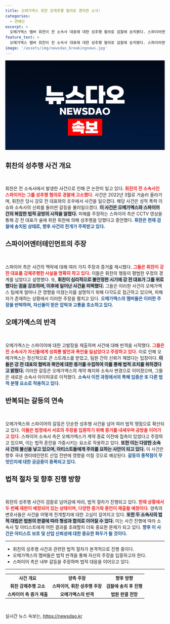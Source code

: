 ```yaml
---
title: 오메가엑스 휘찬 강제추행 혐의로 경악한 소식!
categories:
  - 연예인
excerpt: >
  오메가엑스 멤버 휘찬이 전 소속사 대표에 대한 성추행 혐의로 검찰에 송치됐다. 스파이어엔터 측은 CCTV를 통해 사건을 공개하며 진실공방에 나섰고, 오메가엑스는 악성 고소와 반격을 펼쳤다. 과연 이 논란의 결말은?
feature_text: >
  오메가엑스 멤버 휘찬이 전 소속사 대표에 대한 성추행 혐의로 검찰에 송치됐다. 스파이어엔터 측은 CCTV를 통해 사건을 공개하며 진실공방에 나섰고, 오메가엑스는 악성 고소와 반격을 펼쳤다. 과연 이 논란의 결말은?
image: '/assets/img/newsdao_breakingnews.jpg'
---
```


<p><img src="/assets/img/newsdao_breakingnews.jpg" alt="pcversion 속보" /></p>

<h2 data-ke-size="size26">휘찬의 성추행 사건 개요</h2>

<p data-ke-size="size16">&nbsp;</p>

<p>휘찬은 전 소속사에서 발생한 사건으로 인해 큰 논란이 일고 있다. <b><span style="color: #ee2323;">휘찬의 전 소속사인 스파이어는 그를 성추행 혐의로 경찰에 고소했다.</span></b> 사건은 2022년 3월로 거슬러 올라가며, 휘찬은 당시 강모 전 대표와의 조우에서 사건을 일으켰다. 해당 사건은 성적 폭력 이슈와 소속사의 신뢰를 둘러싼 갈등을 불러일으켰다. <b><span style="background-color: #21538527;">이 사건은 오메가엑스와 스파이어 간의 복잡한 법적 공방의 시작을 알렸다.</span></b> 피해를 주장하는 스파이어 측은 CCTV 영상을 통해 강 전 대표가 술에 취한 휘찬에 의해 성추행을 당했다고 증언했다. <b><span style="color: #1a5490;">휘찬은 현재 검찰에 송치된 상태로, 향후 사건의 전개가 주목받고 있다.</span></b></p>

<h2 data-ke-size="size26">스파이어엔터테인먼트의 주장</h2>

<p data-ke-size="size16">&nbsp;</p>

<p>스파이어 측은 사건의 맥락에 대해 여러 가지 주장과 증거를 제시했다. <b><span style="color: #ee2323;">그들은 휘찬이 강 전 대표를 강제추행한 사실을 명확히 하고 있다.</span></b> 이들은 휘찬의 행동이 평범한 우정의 경계를 넘었다고 설명했다. 또, <b><span style="background-color: #21538527;">휘찬이 심리적으로 불안정한 시기에 강 전 대표가 그를 위로했다는 점을 강조하며, 이후에 일어난 사건을 피력했다.</span></b> 그들은 이러한 사건이 오메가엑스 팀에게 얼마나 큰 영향을 미쳤는지를 설명하기 위해 다각도로 접근하고 있으며, 피해자가 존재하는 상황에서 이러한 주장을 펼치고 있다. <b><span style="color: #1a5490;">오메가엑스의 멤버들은 이러한 주장을 반박하며, 자신들이 받은 압박과 고통을 호소하고 있다.</span></b></p>

<h2 data-ke-size="size26">오메가엑스의 반격</h2>

<p data-ke-size="size16">&nbsp;</p>

<p>오메가엑스는 스파이어에 대한 고발장을 제출하며 사건에 대해 반격을 시작했다. <b><span style="color: #ee2323;">그들은 전 소속사가 자신들에게 성희롱 발언과 폭언을 일삼았다고 주장하고 있다.</span></b> 이로 인해 오메가엑스는 정신적으로 큰 스트레스를 받았고, 팀원 간의 신뢰가 깨졌다는 입장이다. <b><span style="background-color: #21538527;">이들은 강 전 대표의 협박과 폭언에 대한 증거를 수집하여 이를 통해 법적 조치를 취하겠다고 밝혔다.</span></b> 이러한 갈등은 오메가엑스의 계약 해지와 소속사 변경으로 이어졌으며, 그들은 새로운 소속사 아이피큐로 이적했다. <b><span style="color: #1a5490;">소속사 이전 과정에서의 특혜 입증은 또 다른 법적 분쟁 요소로 작용하고 있다.</span></b></p>

<h2 data-ke-size="size26">반복되는 갈등의 연속</h2>

<p data-ke-size="size16">&nbsp;</p>

<p>오메가엑스와 스파이어의 갈등은 단순한 성추행 사건을 넘어 여러 법적 쟁점으로 확산되고 있다. <b><span style="color: #ee2323;">이들은 법정에서 서로의 주장을 입증하기 위해 증거를 내세우며 공방을 이어가고 있다.</span></b> 스파이어 소속사 측은 오메가엑스가 계약 종료 이전에 접촉이 있었다고 주장하고 있으며, 이는 법적 혼란을 가중시키는 요소로 작용하고 있다. <b><span style="background-color: #21538527;">또한 이는 다양한 소속사 간의 불신을 낳고 있으며, 아티스트들에게 주의를 요하는 사안이 되고 있다.</span></b> 이 사건은 향후 국내 엔터테인먼트 산업 전반에 영향을 미칠 것으로 예상된다. <b><span style="color: #1a5490;">갈등의 종착점이 무엇인지에 대한 궁금증이 증폭되고 있다.</span></b></p>

<h2 data-ke-size="size26">법적 절차 및 향후 진행 방향</h2>

<p data-ke-size="size16">&nbsp;</p>

<p>휘찬의 성추행 사건이 검찰로 넘어감에 따라, 법적 절차가 진행되고 있다. <b><span style="color: #ee2323;">현재 상황에서 두 번째 재판이 예정되어 있는 상태이며, 다양한 증거와 증언이 제출될 예정이다.</span></b> 양측의 변호사들은 사건을 어떻게 전개할지에 대한 고심이 깊어지고 있다. <b><span style="background-color: #21538527;">또한 두 소속사의 법적 대립은 법원의 판결에 따라 형성과 합의로 이어질 수 있다.</span></b> 이는 사건 진행에 따라 소속사 및 아티스트에게 어떤 결과를 초래할지 더욱 중요한 문제가 되고 있다. <b><span style="color: #1a5490;">향후 이 사건은 아티스트 보호 및 산업 신뢰성에 대한 중요한 화두가 될 것이다.</span></b></p>

<hr />

<ul>
<li>휘찬의 성추행 사건과 관련한 법적 절차가 본격적으로 진행 중이다.</li>
<li>오메가엑스의 멤버들은 법적 반격을 통해 자신의 주장을 입증하고자 한다.</li>
<li>스파이어 측은 내부 갈등을 주장하며 법적 대응을 이어오고 있다.</li>
</ul>

<hr /> 

<table style="width: 100%;">
  <tr>
    <td style="text-align: center; height: 17px;"><b>사건 개요</b></td>
    <td style="text-align: center; height: 17px;"><b>양측 주장</b></td>
    <td style="text-align: center; height: 17px;"><b>향후 방향</b></td>
  </tr>
  <tr>
    <td style="text-align: center; height: 17px;"><b>휘찬 강제추행 고소</b></td>
    <td style="text-align: center; height: 17px;"><b>스파이어, 휘찬 성추행 주장</b></td>
    <td style="text-align: center; height: 17px;"><b>검찰에 송치 후 진행</b></td>
  </tr>
  <tr>
    <td style="text-align: center; height: 17px;"><b>스파이어 측 증거 제출</b></td>
    <td style="text-align: center; height: 17px;"><b>오메가엑스의 반격</b></td>
    <td style="text-align: center; height: 17px;"><b>법원 판결 전망</b></td>
  </tr>
</table>

<p data-ke-size="size16">&nbsp;</p>
실시간 뉴스 속보는, <a href="https://newsdao.kr" rel="dofollow">https://newsdao.kr</a>



